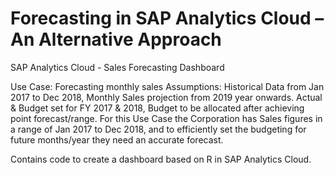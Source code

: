 # Forecasting in SAP Analytics Cloud – An Alternative Approach
SAP Analytics Cloud - Sales Forecasting Dashboard

Use Case: Forecasting monthly sales
Assumptions: Historical Data from Jan 2017 to Dec 2018, Monthly Sales projection from 2019 year onwards. Actual & Budget set for FY 2017 & 2018, Budget to be allocated after achieving point forecast/range.
For this Use Case the Corporation has Sales figures in a range of Jan 2017 to Dec 2018, and to efficiently set the budgeting for future months/year they need an accurate forecast.

Contains code to create a dashboard based on R in SAP Analytics Cloud.
